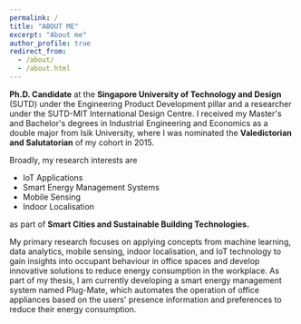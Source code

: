 ```yaml
---
permalink: /
title: "ABOUT ME"
excerpt: "About me"
author_profile: true
redirect_from: 
  - /about/
  - /about.html
---
```


**Ph.D. Candidate** at the **Singapore University of Technology and Design** (SUTD) 
under the Engineering Product Development pillar and a researcher under the SUTD-MIT International 
Design Centre. I received my Master's and Bachelor's degrees in Industrial Engineering and Economics 
as a double major from Isik University, where I was nominated the **Valedictorian and Salutatorian** 
of my cohort in 2015.

Broadly, my research interests are
* IoT Applications
* Smart Energy Management Systems
* Mobile Sensing 
* Indoor Localisation

as part of **Smart Cities and Sustainable Building Technologies.**

My primary research focuses on applying concepts from machine learning, 
data analytics, mobile sensing, indoor localisation, and IoT technology to gain insights into 
occupant behaviour in office spaces and develop innovative solutions to reduce energy consumption in the workplace. 
As part of my thesis, I am currently developing a smart energy management system named Plug-Mate, 
which automates the operation of office appliances based on the users' presence information and preferences to 
reduce their energy consumption.








